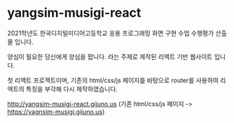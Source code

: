 # yangsim-musigi-react
2021학년도 한국디지털미디어고등학교 응용 프로그래밍 화면 구현 수업 수행평가 산출물 입니다.

양심이 필요한 당신에게 양심을 팝니다.
라는 주제로 제작된 리액트 기반 웹사이트 입니다.

첫 리액트 프로젝트이며, 기존의 html/css/js 페이지를 바탕으로 router를 사용하여 리액트의 특징을 부각해 다시 제작하였습니다.

http://yangsim-musigi-react.gijuno.us
(기존 html/css/js 페이지 -> https://yagnsim-musigi.gijuno.us)
